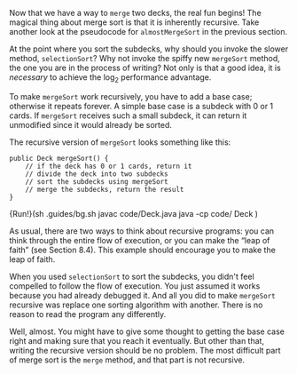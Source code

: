 Now that we have a way to `merge` two decks, the real fun begins!
The magical thing about merge sort is that it is inherently recursive.
Take another look at the pseudocode for `almostMergeSort` in the previous section.

At the point where you sort the subdecks, why should you invoke the slower method, `selectionSort`?
Why not invoke the spiffy new `mergeSort` method, the one you are in the process of writing?
Not only is that a good idea, it is *necessary* to achieve the $\log_2$ performance advantage.

To make `mergeSort` work recursively, you have to add a base case; otherwise it repeats forever.
A simple base case is a subdeck with 0 or 1 cards.
If `mergeSort` receives such a small subdeck, it can return it unmodified since it would already be sorted.

The recursive version of `mergeSort` looks something like this:

```code
public Deck mergeSort() {
    // if the deck has 0 or 1 cards, return it
    // divide the deck into two subdecks
    // sort the subdecks using mergeSort
    // merge the subdecks, return the result
}
```

{Run!}(sh .guides/bg.sh javac code/Deck.java java -cp code/ Deck )



As usual, there are two ways to think about recursive programs: you can think through the entire flow of execution, or you can make the “leap of faith” (see Section 8.4).
This example should encourage you to make the leap of faith.

When you used `selectionSort` to sort the subdecks, you didn't feel compelled to follow the flow of execution.
You just assumed it works because you had already debugged it.
And all you did to make `mergeSort` recursive was replace one sorting algorithm with another.
There is no reason to read the program any differently.

Well, almost.
You might have to give some thought to getting the base case right and making sure that you reach it eventually.
But other than that, writing the recursive version should be no problem.
The most difficult part of merge sort is the `merge` method, and that part is not recursive.